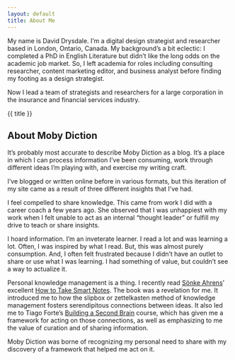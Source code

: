 ```yaml
---
layout: default
title: About Me
---
```


My name is David Drysdale. I’m a digital design strategist and researcher based in London, Ontario, Canada. My background’s a bit eclectic: I completed a PhD in English Literature but didn’t like the long odds on the academic job market. So, I left academia for roles including consulting researcher, content marketing editor, and business analyst before finding my footing as a design strategist.

Now I lead a team of strategists and researchers for a large corporation in the insurance and financial services industry.

{{ title }}

## About Moby Diction

It’s probably most accurate to describe Moby Diction as a blog. It’s a place in which I can process information I’ve been consuming, work through different ideas I’m playing with, and exercise my writing craft.

I’ve blogged or written online before in various formats, but this iteration of my site came as a result of three different insights that I’ve had.

I feel compelled to share knowledge. This came from work I did with a career coach a few years ago. She observed that I was unhappiest with my work when I felt unable to act as an internal “thought leader” or fulfill my drive to teach or share insights.

I hoard information. I’m an inveterate learner. I read a lot and was learning a lot. Often, I was inspired by what I read. But, this was almost purely consumption. And, I often felt frustrated because I didn’t have an outlet to share or use what I was learning. I had something of value, but couldn’t see a way to actualize it.

Personal knowledge management is a thing. I recently read [Sönke Ahrens](https://takesmartnotes.com/)’ excellent [How to Take Smart Notes](https://amzn.to/3b0JfgC). The book was a revelation for me. It introduced me to how the slipbox or zettelkasten method of knowledge management fosters serendipitous connections between ideas. It also led me to Tiago Forte’s [Building a Second Brain](https://www.buildingasecondbrain.com/) course, which has given me a framework for acting on those connections, as well as emphasizing to me the value of curation and of sharing information.

Moby Diction was borne of recognizing my personal need to share with my discovery of a framework that helped me act on it.
